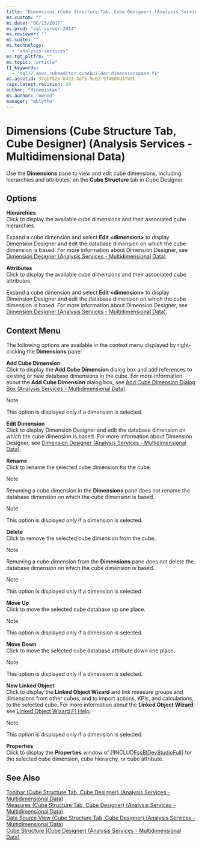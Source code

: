 ```yaml
---
title: "Dimensions (Cube Structure Tab, Cube Designer) (Analysis Services - Multidimensional Data) | Microsoft Docs"
ms.custom: ""
ms.date: "06/13/2017"
ms.prod: "sql-server-2014"
ms.reviewer: ""
ms.suite: ""
ms.technology: 
  - "analysis-services"
ms.tgt_pltfrm: ""
ms.topic: "article"
f1_keywords: 
  - "sql12.asvs.cubeeditor.cubebuilder.dimensionspane.f1"
ms.assetid: 37eb7525-b423-4df5-9e62-9f4680d47b9b
caps.latest.revision: 20
author: "Minewiskan"
ms.author: "owend"
manager: "mblythe"
---
```

# Dimensions (Cube Structure Tab, Cube Designer) (Analysis Services - Multidimensional Data)
  Use the **Dimensions** pane to view and edit cube dimensions, including hierarchies and attributes, on the **Cube Structure** tab in Cube Designer.  
  
## Options  
 **Hierarchies**  
 Click to display the available cube dimensions and their associated cube hierarchies.  
  
 Expand a cube dimension and select **Edit \<dimension>** to display Dimension Designer and edit the database dimension on which the cube dimension is based. For more information about Dimension Designer, see [Dimension Designer &#40;Analysis Services - Multidimensional Data&#41;](../../2014/analysis-services/dimension-designer-analysis-services-multidimensional-data.md).  
  
 **Attributes**  
 Click to display the available cube dimensions and their associated cube attributes.  
  
 Expand a cube dimension and select **Edit \<dimension>** to display Dimension Designer and edit the database dimension on which the cube dimension is based. For more information about Dimension Designer, see [Dimension Designer &#40;Analysis Services - Multidimensional Data&#41;](../../2014/analysis-services/dimension-designer-analysis-services-multidimensional-data.md).  
  
## Context Menu  
 The following options are available in the context menu displayed by right-clicking the **Dimensions** pane:  
  
 **Add Cube Dimension**  
 Click to display the **Add Cube Dimension** dialog box and add references to existing or new database dimensions in the cube. For more information about the **Add Cube Dimension** dialog box, see [Add Cube Dimension Dialog Box &#40;Analysis Services - Multidimensional Data&#41;](../../2014/analysis-services/add-cube-dimension-dialog-box-analysis-services-multidimensional-data.md).  
  
> [!NOTE]  
>  This option is displayed only if a dimension is selected.  
  
 **Edit Dimension**  
 Click to display Dimension Designer and edit the database dimension on which the cube dimension is based. For more information about Dimension Designer, see [Dimension Designer &#40;Analysis Services - Multidimensional Data&#41;](../../2014/analysis-services/dimension-designer-analysis-services-multidimensional-data.md).  
  
 **Rename**  
 Click to rename the selected cube dimension for the cube.  
  
> [!NOTE]  
>  Renaming a cube dimension in the **Dimensions** pane does not rename the database dimension on which the cube dimension is based.  
  
> [!NOTE]  
>  This option is displayed only if a dimension is selected.  
  
 **Delete**  
 Click to remove the selected cube dimension from the cube.  
  
> [!NOTE]  
>  Removing a cube dimension from the **Dimensions** pane does not delete the database dimension on which the cube dimension is based.  
  
> [!NOTE]  
>  This option is displayed only if a dimension is selected.  
  
 **Move Up**  
 Click to move the selected cube database up one place.  
  
> [!NOTE]  
>  This option is displayed only if a dimension is selected.  
  
 **Move Down**  
 Click to move the selected cube database attribute down one place.  
  
> [!NOTE]  
>  This option is displayed only if a dimension is selected.  
  
 **New Linked Object**  
 Click to display the **Linked Object Wizard** and link measure groups and dimensions from other cubes, and to import actions, KPIs, and calculations, to the selected cube. For more information about the **Linked Object Wizard**, see [Linked Object Wizard F1 Help](../../2014/analysis-services/linked-object-wizard-f1-help.md).  
  
> [!NOTE]  
>  This option is displayed only if a dimension is selected.  
  
 **Properties**  
 Click to display the **Properties** window of [!INCLUDE[ssBIDevStudioFull](../includes/ssbidevstudiofull-md.md)] for the selected cube dimension, cube hierarchy, or cube attribute.  
  
## See Also  
 [Toolbar &#40;Cube Structure Tab, Cube Designer&#41; &#40;Analysis Services - Multidimensional Data&#41;](../../2014/analysis-services/toolbar-cube-structure-cube-designer-analysis-services-multidimensional-data.md)   
 [Measures &#40;Cube Structure Tab, Cube Designer&#41; &#40;Analysis Services - Multidimensional Data&#41;](../../2014/analysis-services/measures-cube-structure-cube-designer-analysis-services-multidimensional-data.md)   
 [Data Source View &#40;Cube Structure Tab, Cube Designer&#41; &#40;Analysis Services - Multidimensional Data&#41;](../../2014/analysis-services/data-source-view-cube-designer-analysis-services-multidimensional-data.md)   
 [Cube Structure &#40;Cube Designer&#41; &#40;Analysis Services - Multidimensional Data&#41;](../../2014/analysis-services/cube-structure-cube-designer-analysis-services-multidimensional-data.md)  
  
  